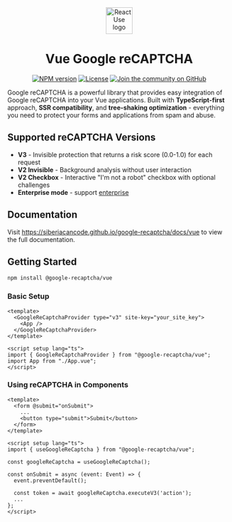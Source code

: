 <div align="center">
  <a href="https://siberiacancode.github.io/google-recaptcha/docs/vue">
    <picture>
      <img alt="React Use logo" src="https://siberiacancode.github.io/google-recaptcha/logo/gr-dark.png" height="60">
    </picture>
  </a>
  <h1>Vue Google reCAPTCHA</h1>

<a href="https://www.npmjs.com/package/@google-recaptcha/vue"><img alt="NPM version" src="https://img.shields.io/npm/v/@google-recaptcha/vue.svg?style=for-the-badge&labelColor=000000"></a>
<a href="https://github.com/siberiacancode/google-recaptcha/blob/main/LICENSE"><img alt="License" src="https://img.shields.io/npm/l/@google-recaptcha/vue.svg?style=for-the-badge&labelColor=000000"></a>
<a href="https://github.com/siberiacancode/google-recaptcha/discussions"><img alt="Join the community on GitHub" src="https://img.shields.io/badge/Join%20the%20community-blueviolet.svg?style=for-the-badge&logo=Vue.js&labelColor=000000&logoWidth=20"></a>

</div>

Google reCAPTCHA is a powerful library that provides easy integration of Google reCAPTCHA into your Vue applications. Built with **TypeScript-first** approach, **SSR compatibility**, and **tree-shaking optimization** - everything you need to protect your forms and applications from spam and abuse.

## Supported reCAPTCHA Versions

- **V3** - Invisible protection that returns a risk score (0.0-1.0) for each request
- **V2 Invisible** - Background analysis without user interaction
- **V2 Checkbox** - Interactive "I'm not a robot" checkbox with optional challenges
- **Enterprise mode** - support [enterprise](https://cloud.google.com/recaptcha/docs/overview)

## Documentation

Visit https://siberiacancode.github.io/google-recaptcha/docs/vue to view the full documentation.

## Getting Started

```bash
npm install @google-recaptcha/vue
```

### Basic Setup

```vue
<template>
  <GoogleReCaptchaProvider type="v3" site-key="your_site_key">
    <App />
  </GoogleReCaptchaProvider>
</template>

<script setup lang="ts">
import { GoogleReCaptchaProvider } from "@google-recaptcha/vue";
import App from "./App.vue";
</script>
```

### Using reCAPTCHA in Components

```vue
<template>
  <form @submit="onSubmit">
    ...
    <button type="submit">Submit</button>
  </form>
</template>

<script setup lang="ts">
import { useGoogleReCaptcha } from "@google-recaptcha/vue";

const googleReCaptcha = useGoogleReCaptcha();

const onSubmit = async (event: Event) => {
  event.preventDefault();

  const token = await googleReCaptcha.executeV3('action');
  ...
};
</script>
```
